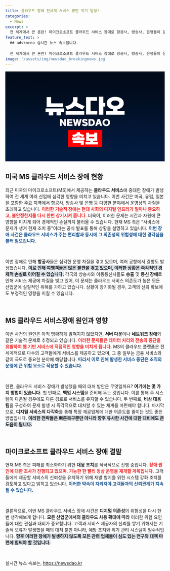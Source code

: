 ```yaml
---
title: 클라우드 장애 전세계 서비스 중단 위기 발생!
categories:
  - News
excerpt: >
  전 세계에서 큰 혼란! 마이크로소프트 클라우드 서비스 장애로 항공사, 방송사, 은행들이 운영에 직격탄을 맞았다. MS는 문제 해결에 나섰지만, 결항과 통신 장애가 속출하고 있다. 클릭해 자세한 내용을 확인하세요!
feature_text: >
  ## adskorea 실시간 뉴스 속보입니다.

  전 세계에서 큰 혼란! 마이크로소프트 클라우드 서비스 장애로 항공사, 방송사, 은행들이 운영에 직격탄을 맞았다. MS는 문제 해결에 나섰지만, 결항과 통신 장애가 속출하고 있다. 클릭해 자세한 내용을 확인하세요!
image: '/assets/img/newsdao_breakingnews.jpg'
---
```


<p><img src="/assets/img/newsdao_breakingnews.jpg" alt="adskorea 속보" /></p>

<h2 data-ke-size="size26">미국 MS 클라우드 서비스 장애 현황</h2>

<p data-ke-size="size16">최근 미국의 마이크로소프트(MS)에서 제공하는 <b>클라우드 서비스</b>에 중대한 장애가 발생하여 전 세계 여러 산업에 심각한 영향을 미치고 있습니다. 이번 사건은 미국, 유럽, 일본을 포함한 주요 지역에서 항공사, 방송사 및 은행 등 다양한 분야에서 운영상의 차질을 초래하고 있습니다. <b><span style="color: #ee2323;">이러한 기술적 장애는 현대 사회의 디지털 인프라가 얼마나 중요하고, 불안정한지를 다시 한번 상기시켜 줍니다.</span></b> 더욱이, 이러한 문제는 시간과 자원에 큰 영향을 미치게 되어 경제적인 손실까지 불러올 수 있습니다. 현재 MS 측은 "서비스에 문제가 생겨 현재 조치 중"이라는 공식 발표를 통해 상황을 설명하고 있습니다. <b><span style="color: #1a5490;">이번 장애 사건은 클라우드 서비스가 주는 편리함과 동시에 그 의존성의 위험성에 대한 경각심을 불러 일으킵니다.</span></b></p>

<p data-ke-size="size16">&nbsp;</p>

<p>이번 장애로 인해 <b>항공사</b>들은 심각한 운영 차질을 겪고 있으며, 여러 공항에서 결항도 발생했습니다. <b><span style="background-color: #21538527;">이로 인해 여행객들은 많은 불편을 겪고 있으며, 이러한 상황은 즉각적인 경제적 손실로 이어질 수 있습니다.</span></b> 각국의 방송사와 이동통신사들도 <b>송출</b> 및 <b>통신 장애</b>로 인해 서비스 제공에 차질을 빚고 있어, 이 문제는 클라우드 서비스 의존도가 높은 모든 산업군에 실질적인 위해를 가하고 있습니다. 상황이 장기화될 경우, 고객의 신뢰 확보에도 부정적인 영향을 미칠 수 있습니다.</p>

<p data-ke-size="size16">&nbsp;</p>

<h2 data-ke-size="size26">MS 클라우드 서비스장애 원인과 영향</h2>

<p data-ke-size="size16">이번 사건의 원인은 아직 명확하게 밝혀지지 않았지만, <b>서버 다운</b>이나 <b>네트워크 장애</b>와 같은 기술적 문제로 추정되고 있습니다. <b><span style="color: #ee2323;">이러한 문제들은 데이터 처리와 전송의 중단을 유발하여 웹 기반 서비스에 직접적인 영향을 미치게 됩니다.</span></b> MS의 클라우드 플랫폼은 전 세계적으로 다수의 고객들에게 서비스를 제공하고 있으며, 그 중 일부는 금융 서비스와 같이 극도로 중요한 분야에 해당합니다. <b><span style="color: #1a5490;">따라서 이로 인해 발생한 서비스 중단은 조직의 운영에 큰 위험 요소로 작용할 수 있습니다.</span></b></p>

<p data-ke-size="size16">&nbsp;</p>

<p>한편, 클라우드 서비스 장애가 발생했을 때의 대처 방안은 무엇일까요? <b>여기에는 몇 가지 방법이 있습니다.</b> 첫 번째로, <b>백업 시스템</b>을 준비해 두는 것입니다. 이를 통해 주 시스템이 다운될 경우에도 다른 경로로 서비스를 유지할 수 있습니다. 두 번째로, <b>비상 대응팀</b>을 구성하여 문제 발생 시 즉각적으로 대처할 수 있는 체계를 마련해야 합니다. 마지막으로, <b>디지털 서비스의 다각화</b>를 통해 특정 제공업체에 대한 의존도를 줄이는 것도 좋은 방법입니다. <b><span style="background-color: #21538527;">이러한 전략들은 빠른복구뿐만 아니라 향후 유사한 사건에 대한 대비에도 큰 도움이 됩니다.</span></b></p>

<p data-ke-size="size16">&nbsp;</p>

<h2 data-ke-size="size26">마이크로소프트 클라우드 서비스 장애 결말</h2>

<p data-ke-size="size16">현재 MS 측은 피해를 최소화하기 위한 <b>대응 조치</b>를 적극적으로 진행 중입니다. <b><span style="color: #ee2323;">장애 원인에 대한 조사가 진행되고 있으며, 가능한 한 빨리 정상 운영을 재개할 계획입니다.</span></b> 고객들에게 제공할 서비스의 신뢰성을 유지하기 위해 재발 방지를 위한 시스템 강화 조치를 검토하고 있다고 밝히고 있습니다. <b><span style="color: #1a5490;">이러한 약속이 지켜져야 고객들과의 신뢰관계가 지속될 수 있습니다.</span></b></p>

<p data-ke-size="size16">&nbsp;</p>

<p>결론적으로, 이번 MS 클라우드 서비스 장애 사건은 <b>디지털 의존성</b>의 위험성을 다시 한번 생각해보게 합니다. <b>모든 산업군에서의 클라우드 사용 확대에 따라</b> 이러한 위험 요인들에 대한 관심과 대비가 중요합니다. 고객과 서비스 제공자의 신뢰를 쌓기 위해서는 기술적 오류가 발생했을 때의 대처 뿐만 아니라, 예방 조치와 위기 관리 시스템이 필수적입니다. <b><span style="background-color: #21538527;">향후 이러한 장애가 발생하지 않도록 모든 관련 업체들이 심도 있는 연구와 대책 마련에 힘써야 할 것입니다.</span></b></p>

<p data-ke-size="size16">&nbsp;</p>
실시간 뉴스 속보는, <a href="https://newsdao.kr" rel="dofollow">https://newsdao.kr</a>


